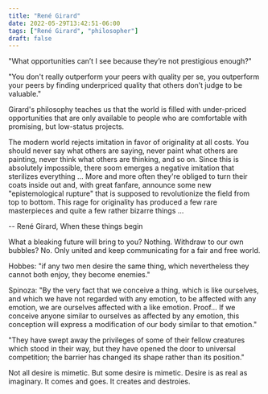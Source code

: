 ```yaml
---
title: "René Girard"
date: 2022-05-29T13:42:51-06:00
tags: ["René Girard", "philosopher"]
draft: false
---
```


"What opportunities can’t I see because they’re not prestigious enough?"

"You don't really outperform your peers with quality per se, you outperform your peers by finding underpriced quality that others don’t judge to be valuable."

Girard's philosophy teaches us that the world is filled with under-priced opportunities that are only available to people who are comfortable with promising, but low-status projects.

The modern world rejects imitation in favor of originality at all costs. You should never say what others are saying, never paint what others are painting, never think what others are thinking, and so on. Since this is absolutely impossible, there soom emerges a negative imitation that sterilizes everything ... More and more often they're obliged to turn their coats inside out and, with great fanfare, announce some new "epistemological rupture" that is supposed to revolutionize the field from top to bottom. This rage for originality has produced a few rare masterpieces and quite a few rather bizarre things ...

-- René Girard, When these things begin

What a bleaking future will bring to you? Nothing. Withdraw to our own bubbles? No. Only united and keep communicating for a fair and free world.

Hobbes: "if any two men desire the same thing, which nevertheless they cannot both enjoy, they become enemies."

Spinoza: "By the very fact that we conceive a thing, which is like ourselves, and which we have not regarded with any emotion, to be affected with any emotion, we are ourselves affected with a like emotion. Proof… If we conceive anyone similar to ourselves as affected by any emotion, this conception will express a modification of our body similar to that emotion."

"They have swept away the privileges of some of their fellow creatures which stood in their way, but they have opened the door to universal competition; the barrier has changed its shape rather than its position."

Not all desire is mimetic. But some desire is mimetic. Desire is as real as imaginary. It comes and goes. It creates and destroies.

